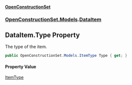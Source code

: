 #### [OpenConstructionSet](index.md 'index')
### [OpenConstructionSet.Models](index.md#OpenConstructionSet_Models 'OpenConstructionSet.Models').[DataItem](NedciBI8UIBYqbpYqrEXSw.md 'OpenConstructionSet.Models.DataItem')
## DataItem.Type Property
The type of the item.  
```csharp
public OpenConstructionSet.Models.ItemType Type { get; }
```
#### Property Value
[ItemType](QKunUA3okX9+HGcnTOur3g.md 'OpenConstructionSet.Models.ItemType')

